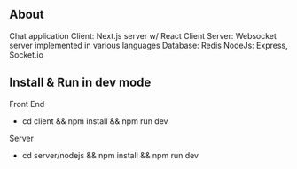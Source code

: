 ## About
Chat application
Client: Next.js server w/ React Client
Server: Websocket server implemented in various languages
Database: Redis
NodeJs: Express, Socket.io

## Install & Run in dev mode
Front End
* cd client && npm install && npm run dev

Server
* cd server/nodejs && npm install && npm run dev
